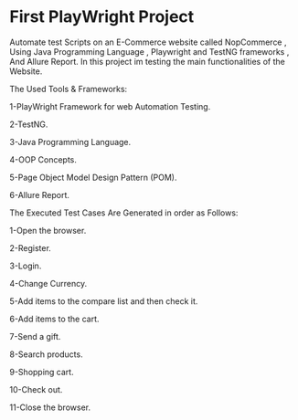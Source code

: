 # First PlayWright Project
Automate test Scripts on an E-Commerce website called NopCommerce ,
Using Java Programming Language , Playwright and TestNG frameworks , And Allure Report.
In this project im testing the main functionalities of the Website.


The Used Tools & Frameworks:

1-PlayWright Framework for web Automation Testing.

2-TestNG.

3-Java Programming Language.

4-OOP Concepts.

5-Page Object Model Design Pattern (POM).

6-Allure Report.

The Executed Test Cases Are Generated in order as Follows:

1-Open the browser.

2-Register.

3-Login.

4-Change Currency.

5-Add items to the compare list and then check it.

6-Add items to the cart.

7-Send a gift.

8-Search products.

9-Shopping cart.

10-Check out.

11-Close the browser.
